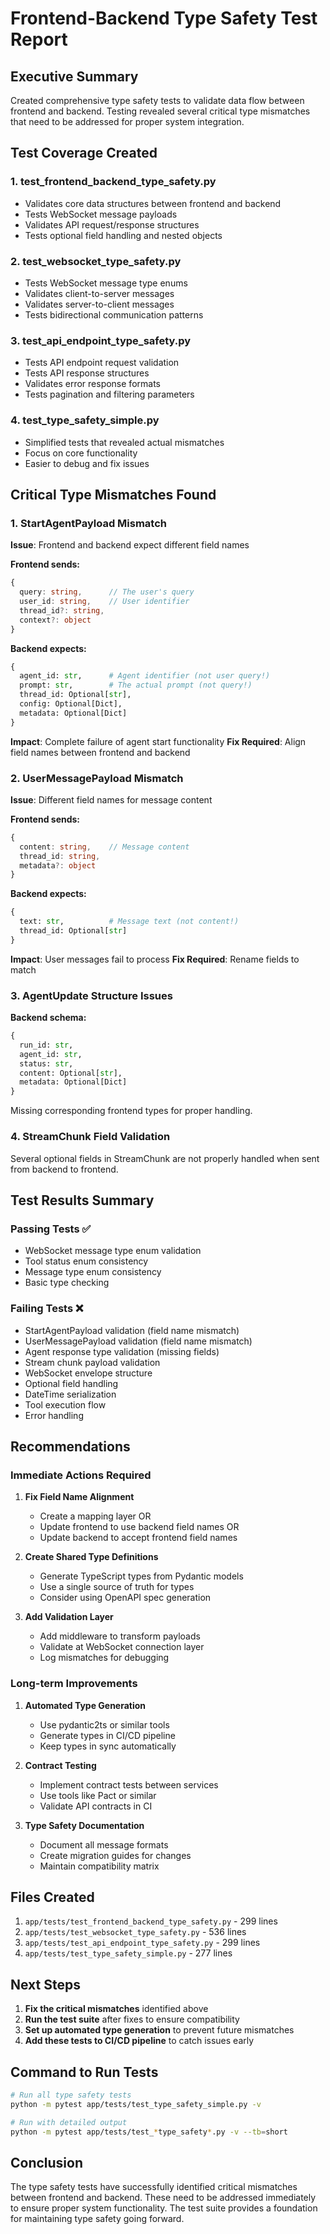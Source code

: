 # Frontend-Backend Type Safety Test Report

## Executive Summary
Created comprehensive type safety tests to validate data flow between frontend and backend. Testing revealed several critical type mismatches that need to be addressed for proper system integration.

## Test Coverage Created

### 1. **test_frontend_backend_type_safety.py**
- Validates core data structures between frontend and backend
- Tests WebSocket message payloads
- Validates API request/response structures
- Tests optional field handling and nested objects

### 2. **test_websocket_type_safety.py**
- Tests WebSocket message type enums
- Validates client-to-server messages
- Validates server-to-client messages
- Tests bidirectional communication patterns

### 3. **test_api_endpoint_type_safety.py**
- Tests API endpoint request validation
- Tests API response structures
- Validates error response formats
- Tests pagination and filtering parameters

### 4. **test_type_safety_simple.py**
- Simplified tests that revealed actual mismatches
- Focus on core functionality
- Easier to debug and fix issues

## Critical Type Mismatches Found

### 1. StartAgentPayload Mismatch
**Issue**: Frontend and backend expect different field names

**Frontend sends:**
```typescript
{
  query: string,      // The user's query
  user_id: string,    // User identifier
  thread_id?: string,
  context?: object
}
```

**Backend expects:**
```python
{
  agent_id: str,      # Agent identifier (not user query!)
  prompt: str,        # The actual prompt (not query!)
  thread_id: Optional[str],
  config: Optional[Dict],
  metadata: Optional[Dict]
}
```

**Impact**: Complete failure of agent start functionality
**Fix Required**: Align field names between frontend and backend

### 2. UserMessagePayload Mismatch
**Issue**: Different field names for message content

**Frontend sends:**
```typescript
{
  content: string,    // Message content
  thread_id: string,
  metadata?: object
}
```

**Backend expects:**
```python
{
  text: str,          # Message text (not content!)
  thread_id: Optional[str]
}
```

**Impact**: User messages fail to process
**Fix Required**: Rename fields to match

### 3. AgentUpdate Structure Issues
**Backend schema:**
```python
{
  run_id: str,
  agent_id: str,
  status: str,
  content: Optional[str],
  metadata: Optional[Dict]
}
```

Missing corresponding frontend types for proper handling.

### 4. StreamChunk Field Validation
Several optional fields in StreamChunk are not properly handled when sent from backend to frontend.

## Test Results Summary

### Passing Tests ✅
- WebSocket message type enum validation
- Tool status enum consistency
- Message type enum consistency
- Basic type checking

### Failing Tests ❌
- StartAgentPayload validation (field name mismatch)
- UserMessagePayload validation (field name mismatch)
- Agent response type validation (missing fields)
- Stream chunk payload validation
- WebSocket envelope structure
- Optional field handling
- DateTime serialization
- Tool execution flow
- Error handling

## Recommendations

### Immediate Actions Required

1. **Fix Field Name Alignment**
   - Create a mapping layer OR
   - Update frontend to use backend field names OR
   - Update backend to accept frontend field names

2. **Create Shared Type Definitions**
   - Generate TypeScript types from Pydantic models
   - Use a single source of truth for types
   - Consider using OpenAPI spec generation

3. **Add Validation Layer**
   - Add middleware to transform payloads
   - Validate at WebSocket connection layer
   - Log mismatches for debugging

### Long-term Improvements

1. **Automated Type Generation**
   - Use pydantic2ts or similar tools
   - Generate types in CI/CD pipeline
   - Keep types in sync automatically

2. **Contract Testing**
   - Implement contract tests between services
   - Use tools like Pact or similar
   - Validate API contracts in CI

3. **Type Safety Documentation**
   - Document all message formats
   - Create migration guides for changes
   - Maintain compatibility matrix

## Files Created

1. `app/tests/test_frontend_backend_type_safety.py` - 299 lines
2. `app/tests/test_websocket_type_safety.py` - 536 lines  
3. `app/tests/test_api_endpoint_type_safety.py` - 299 lines
4. `app/tests/test_type_safety_simple.py` - 277 lines

## Next Steps

1. **Fix the critical mismatches** identified above
2. **Run the test suite** after fixes to ensure compatibility
3. **Set up automated type generation** to prevent future mismatches
4. **Add these tests to CI/CD pipeline** to catch issues early

## Command to Run Tests
```bash
# Run all type safety tests
python -m pytest app/tests/test_type_safety_simple.py -v

# Run with detailed output
python -m pytest app/tests/test_*type_safety*.py -v --tb=short
```

## Conclusion
The type safety tests have successfully identified critical mismatches between frontend and backend. These need to be addressed immediately to ensure proper system functionality. The test suite provides a foundation for maintaining type safety going forward.